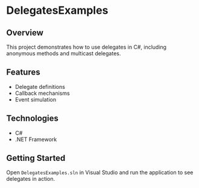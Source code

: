 # DelegatesExamples

## Overview
This project demonstrates how to use delegates in C#, including anonymous methods and multicast delegates.

## Features
- Delegate definitions
- Callback mechanisms
- Event simulation

## Technologies
- C#
- .NET Framework

## Getting Started
Open `DelegatesExamples.sln` in Visual Studio and run the application to see delegates in action.
